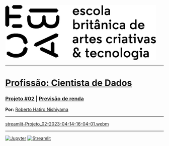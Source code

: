<img src="https://raw.githubusercontent.com/rhatiro/previsao-renda/main/ebac-course-utils/media/logo/newebac_logo_black_half.png" alt="ebac-logo">

---

# [**Profissão: Cientista de Dados**](https://github.com/rhatiro/Curso_EBAC-Profissao_Cientista_de_Dados)
### [**Projeto #02**](https://github.com/rhatiro/previsao-renda) | [Previsão de renda](https://rhatiro-ebac-projeto02-previsao-renda.streamlit.app/)

**Por:** [Roberto Hatiro Nishiyama](https://www.linkedin.com/in/rhatiro/)<br>
<!-- **Data:** 14 de abril de 2023.<br> -->
<!-- **Última atualização:** 14 de abril de 2023. -->

---

[streamlit-Projeto_02-2023-04-14-16-04-01.webm](https://user-images.githubusercontent.com/104247925/232136253-b673fdd4-1f79-4f9b-bb90-0fbbebdbbf03.webm)

---

[![Jupyter](https://img.shields.io/badge/Jupyter-F37626.svg?&logo=Jupyter&logoColor=white)](https://github.com/rhatiro/Credit-score/blob/main/Projeto%2001%20-%20Classificacao%20de%20credito%20-%20Roberto%20Hatiro.ipynb)
[![Streamlit](https://img.shields.io/badge/Streamlit-FF4B4B?logo=Streamlit&logoColor=white)](https://rhatiro-ebac-projeto02-previsao-renda.streamlit.app/)
